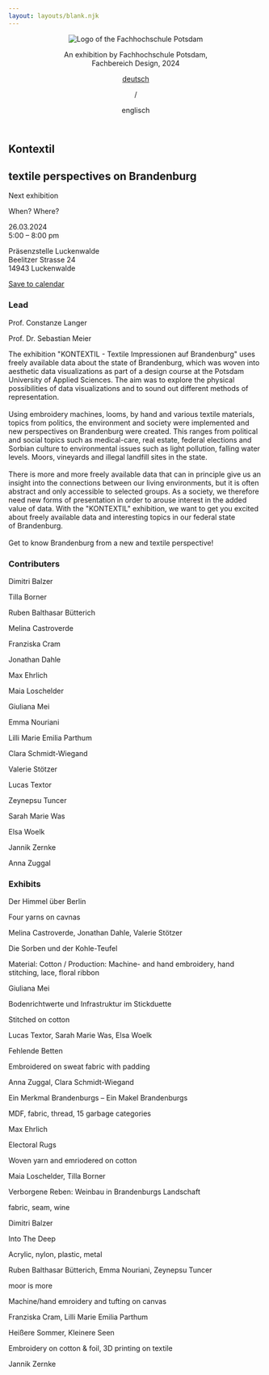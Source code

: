```yaml
---
layout: layouts/blank.njk
---
```

<!DOCTYPE html>
<html lang="en">
<head>
    <meta charset="UTF-8">
    <meta name="viewport" content="width=device-width, initial-scale=1.0">
    <title>KONTEXTIL – Textile perspectives on Brandenburg</title>
    <meta description='The exhibition "KONTEXTIL - Textile Impressionen auf Brandenburg" uses freely available data about the state of Brandenburg, which was woven into aesthetic data visualizations as part of a design course at the Potsdam University of Applied Sciences.'>
    <link rel="stylesheet" href="/special/kontextil/en/styles.css">
    <script src="/special/kontextil/en/functions.js" defer></script>
</head>
<body>
    <header>
        <div>
            <img src="/special/kontextil/en/public/fhp-logo.png" alt="Logo of the Fachhochschule Potsdam" />
            <p>
                An exhibition by Fachhochschule Potsdam,<br/>
                Fachbereich Design, 2024
            </p>
        </div>
        <div>
            <a href="/de/kontextil">deutsch</a>
            <p>/</p>
            <p class="active">englisch</p>
        </div>
    </header>
    <section id="hero" class="container">
        <div class="background">
        </div>
        <h1 class="title">Kontextil</h1>
        <h2 class="subtitle">
            <span>textile perspectives</span>
            <span>on Brandenburg</span>
        </h2>
        <div class="card">
            <p>Next exhibition</p>
            <p class="title">When? Where?</p>
            <p>26.03.2024<br/>
            5:00 – 8:00 pm</p>
            <p>
                Präsenzstelle Luckenwalde<br/>
                Beelitzer Strasse 24<br/>
                14943 Luckenwalde<br/>
            </p>
            <a href="/special/kontextil/en/public/kontextil-de.ics" download="kontextil-de.ics">Save to calendar</a>
        </div>
    </section>
    <section id="description" class="container">
        <div id="lead" class="text" >
            <h3>Lead</h3>
            <p>Prof. Constanze Langer</p>
            <p>Prof. Dr. Sebastian Meier</p>
        </div>
        <p class="text">
            The exhibition "KONTEXTIL - Textile Impressionen auf Brandenburg" uses freely available data about the state of Brandenburg, which was woven into aesthetic data visualizations as part of a design course at the Potsdam University of Applied Sciences. The aim was to explore the physical possibilities of data visualizations and to sound out different methods of representation.
            <br/><br/>
            Using embroidery machines, looms, by hand and various textile materials, topics from politics, the environment and society were implemented and new perspectives on Brandenburg were created. This ranges from political and social topics such as medical-care, real estate, federal elections and Sorbian culture to environmental issues such as light pollution, falling water levels. Moors, vineyards and illegal landfill sites in the state.
            <br/><br/>
            There is more and more freely available data that can in principle give us an insight into the connections between our living environments, but it is often abstract and only accessible to selected groups. As a society, we therefore need new forms of presentation in order to arouse interest in the added value of data. With the "KONTEXTIL" exhibition, we want to get you excited about freely available data and interesting topics in our federal state of Brandenburg. 
            <br/><br/>
            Get to know Brandenburg from a new and textile perspective!
        </p>
    </section>
    <section id="exhibition" class="container">
        <div id="contributers" class="hide-m text" class="">
            <h3>Contributers</h3>
            <p class="hoverable" data-exhibit="6">Dimitri Balzer</p>
            <p class="hoverable" data-exhibit="5">Tilla Borner</p>
            <p class="hoverable" data-exhibit="7">Ruben Balthasar Bütterich</p>
            <p class="hoverable" data-exhibit="0">Melina Castroverde</p>
            <p class="hoverable" data-exhibit="8">Franziska Cram</p>
            <p class="hoverable" data-exhibit="0">Jonathan Dahle</p>
            <p class="hoverable" data-exhibit="4">Max Ehrlich</p>
            <p class="hoverable" data-exhibit="5">Maia Loschelder</p>
            <p class="hoverable" data-exhibit="1">Giuliana Mei</p>
            <p class="hoverable" data-exhibit="7">Emma Nouriani</p>
            <p class="hoverable" data-exhibit="8">Lilli Marie Emilia Parthum</p>
            <p class="hoverable" data-exhibit="3">Clara Schmidt-Wiegand</p>
            <p class="hoverable" data-exhibit="0">Valerie Stötzer</p>
            <p class="hoverable" data-exhibit="2">Lucas Textor</p>
            <p class="hoverable" data-exhibit="7">Zeynepsu Tuncer</p>
            <p class="hoverable" data-exhibit="2">Sarah Marie Was</p>
            <p class="hoverable" data-exhibit="2">Elsa Woelk</p>
            <p class="hoverable" data-exhibit="9">Jannik Zernke</p>
            <p class="hoverable" data-exhibit="3">Anna Zuggal</p>
        </div>
        <div class="exhibits">
            <h3>Exhibits</h3>
            <div class="exhibit-list">
                <div class="exhibit hoverable" data-exhibit="0">
                    <p>Der Himmel über Berlin</p>
                    <p>Four yarns on cavnas</p>
                    <p>Melina Castroverde, Jonathan Dahle, Valerie Stötzer</p>
                </div>
                <div class="exhibit hoverable" data-exhibit="1">
                    <p>Die Sorben und der Kohle-Teufel</p>
                    <p>Material: Cotton / Production: Machine- and hand embroidery, hand stitching, lace, floral ribbon</p>
                    <p>Giuliana Mei</p>
                </div>
                <div class="exhibit hoverable" data-exhibit="2">
                    <p>Bodenrichtwerte und Infrastruktur im Stickduette</p>
                    <p>Stitched on cotton</p>
                    <p>Lucas Textor, Sarah Marie Was, Elsa Woelk</p>
                </div>
                <div class="exhibit hoverable" data-exhibit="3">
                    <p>Fehlende Betten</p>
                    <p>Embroidered on sweat fabric with padding</p>
                    <p>Anna Zuggal, Clara Schmidt-Wiegand</p>
                </div>
                <div class="exhibit hoverable" data-exhibit="4">
                    <p>Ein Merkmal Brandenburgs – Ein Makel Brandenburgs</p>
                    <p>MDF, fabric, thread, 15 garbage categories</p>
                    <p>Max Ehrlich</p>
                </div>
                <div class="exhibit hoverable" data-exhibit="5">
                    <p>Electoral Rugs</p>
                    <p>Woven yarn and emriodered on cotton</p>
                    <p>Maia Loschelder, Tilla Borner</p>
                </div>
                <div class="exhibit hoverable" data-exhibit="6">
                    <p>Verborgene Reben: Weinbau in Brandenburgs Landschaft</p>
                    <p>fabric, seam, wine</p>
                    <p>Dimitri Balzer</p>
                </div>
                <div class="exhibit hoverable" data-exhibit="7">
                    <p>Into The Deep</p>
                    <p>Acrylic, nylon, plastic, metal</p>
                    <p>Ruben Balthasar Bütterich, Emma Nouriani, Zeynepsu Tuncer</p>
                </div>
                <div class="exhibit hoverable" data-exhibit="8">
                    <p>moor is more</p>
                    <p>Machine/hand emroidery and tufting on canvas</p>
                    <p>Franziska Cram, Lilli Marie Emilia Parthum</p>
                </div>
                <div class="exhibit hoverable" data-exhibit="9">
                    <p>Heißere Sommer, Kleinere Seen</p>
                    <p>Embroidery on cotton & foil, 3D printing on textile</p>
                    <p>Jannik Zernke</p>
                </div>
            </div>
        </div>
    </section>
</body>
</html>